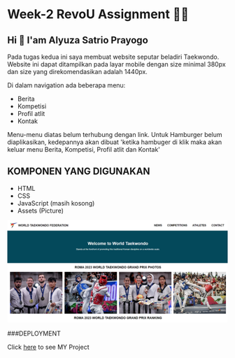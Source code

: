 <!-- [![Review Assignment Due Date](https://classroom.github.com/assets/deadline-readme-button-24ddc0f5d75046c5622901739e7c5dd533143b0c8e959d652212380cedb1ea36.svg)](https://classroom.github.com/a/6H2sAzcR) -->
# Week-2 RevoU Assignment 👨‍💻

## Hi 👋 I'am Alyuza Satrio Prayogo 
Pada tugas kedua ini saya membuat website seputar beladiri Taekwondo.
Website ini dapat ditampilkan pada layar mobile dengan size minimal 380px dan size yang direkomendasikan adalah 1440px.


Di dalam navigation ada beberapa menu:
- Berita
- Kompetisi
- Profil atlit
- Kontak

Menu-menu diatas belum terhubung dengan link.
Untuk Hamburger belum diaplikasikan, kedepannya akan dibuat 'ketika hambuger di klik maka akan keluar menu Berita, Kompetisi, Profil atlit dan Kontak'
## KOMPONEN YANG DIGUNAKAN
- HTML
- CSS
- JavaScript (masih kosong)
- Assets (Picture)

![image](Assets/github.png)

###DEPLOYMENT

Click [here](https://world-taekwondo.netlify.app/) to see MY Project 